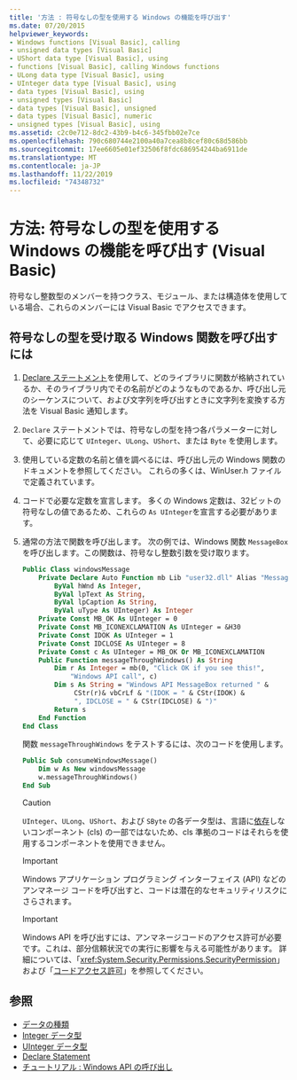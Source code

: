 ```yaml
---
title: '方法 : 符号なしの型を使用する Windows の機能を呼び出す'
ms.date: 07/20/2015
helpviewer_keywords:
- Windows functions [Visual Basic], calling
- unsigned data types [Visual Basic]
- UShort data type [Visual Basic], using
- functions [Visual Basic], calling Windows functions
- ULong data type [Visual Basic], using
- UInteger data type [Visual Basic], using
- data types [Visual Basic], using
- unsigned types [Visual Basic]
- data types [Visual Basic], unsigned
- data types [Visual Basic], numeric
- unsigned types [Visual Basic], using
ms.assetid: c2c0e712-8dc2-43b9-b4c6-345fbb02e7ce
ms.openlocfilehash: 790c680744e2100a40a7cea8b8cef80c68d586bb
ms.sourcegitcommit: 17ee6605e01ef32506f8fdc686954244ba6911de
ms.translationtype: MT
ms.contentlocale: ja-JP
ms.lasthandoff: 11/22/2019
ms.locfileid: "74348732"
---
```

# <a name="how-to-call-a-windows-function-that-takes-unsigned-types-visual-basic"></a>方法: 符号なしの型を使用する Windows の機能を呼び出す (Visual Basic)

符号なし整数型のメンバーを持つクラス、モジュール、または構造体を使用している場合、これらのメンバーには Visual Basic でアクセスできます。

## <a name="to-call-a-windows-function-that-takes-an-unsigned-type"></a>符号なしの型を受け取る Windows 関数を呼び出すには

1. [Declare ステートメント](../../../visual-basic/language-reference/statements/declare-statement.md)を使用して、どのライブラリに関数が格納されているか、そのライブラリ内でその名前がどのようなものであるか、呼び出し元のシーケンスについて、および文字列を呼び出すときに文字列を変換する方法を Visual Basic 通知します。

2. `Declare` ステートメントでは、符号なしの型を持つ各パラメーターに対して、必要に応じて `UInteger`、`ULong`、`UShort`、または `Byte` を使用します。

3. 使用している定数の名前と値を調べるには、呼び出し元の Windows 関数のドキュメントを参照してください。 これらの多くは、WinUser.h ファイルで定義されています。

4. コードで必要な定数を宣言します。 多くの Windows 定数は、32ビットの符号なしの値であるため、これらの `As UInteger`を宣言する必要があります。

5. 通常の方法で関数を呼び出します。 次の例では、Windows 関数 `MessageBox`を呼び出します。この関数は、符号なし整数引数を受け取ります。

    ```vb
    Public Class windowsMessage
        Private Declare Auto Function mb Lib "user32.dll" Alias "MessageBox" (
            ByVal hWnd As Integer,
            ByVal lpText As String,
            ByVal lpCaption As String,
            ByVal uType As UInteger) As Integer
        Private Const MB_OK As UInteger = 0
        Private Const MB_ICONEXCLAMATION As UInteger = &H30
        Private Const IDOK As UInteger = 1
        Private Const IDCLOSE As UInteger = 8
        Private Const c As UInteger = MB_OK Or MB_ICONEXCLAMATION
        Public Function messageThroughWindows() As String
            Dim r As Integer = mb(0, "Click OK if you see this!",
                "Windows API call", c)
            Dim s As String = "Windows API MessageBox returned " &
                 CStr(r)& vbCrLf & "(IDOK = " & CStr(IDOK) &
                 ", IDCLOSE = " & CStr(IDCLOSE) & ")"
            Return s
        End Function
    End Class
    ```

     関数 `messageThroughWindows` をテストするには、次のコードを使用します。

    ```vb
    Public Sub consumeWindowsMessage()
        Dim w As New windowsMessage
        w.messageThroughWindows()
    End Sub
    ```

    > [!CAUTION]
    > `UInteger`、`ULong`、`UShort`、および `SByte` の各データ型は、言語に[依存](../../../standard/language-independence-and-language-independent-components.md)しないコンポーネント (cls) の一部ではないため、cls 準拠のコードはそれらを使用するコンポーネントを使用できません。

    > [!IMPORTANT]
    > Windows アプリケーション プログラミング インターフェイス (API) などのアンマネージ コードを呼び出すと、コードは潜在的なセキュリティリスクにさらされます。

    > [!IMPORTANT]
    > Windows API を呼び出すには、アンマネージコードのアクセス許可が必要です。これは、部分信頼状況での実行に影響を与える可能性があります。 詳細については、「<xref:System.Security.Permissions.SecurityPermission>」および「[コードアクセス許可](https://docs.microsoft.com/previous-versions/dotnet/netframework-4.0/h846e9b3(v=vs.100))」を参照してください。

## <a name="see-also"></a>参照

- [データの種類](../../../visual-basic/language-reference/data-types/index.md)
- [Integer データ型](../../../visual-basic/language-reference/data-types/integer-data-type.md)
- [UInteger データ型](../../../visual-basic/language-reference/data-types/uinteger-data-type.md)
- [Declare Statement](../../../visual-basic/language-reference/statements/declare-statement.md)
- [チュートリアル : Windows API の呼び出し](../../../visual-basic/programming-guide/com-interop/walkthrough-calling-windows-apis.md)
